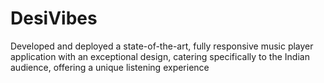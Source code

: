 # DesiVibes
Developed and deployed a state-of-the-art, fully responsive music player application with an exceptional design, catering specifically to the Indian audience, offering a unique listening experience
